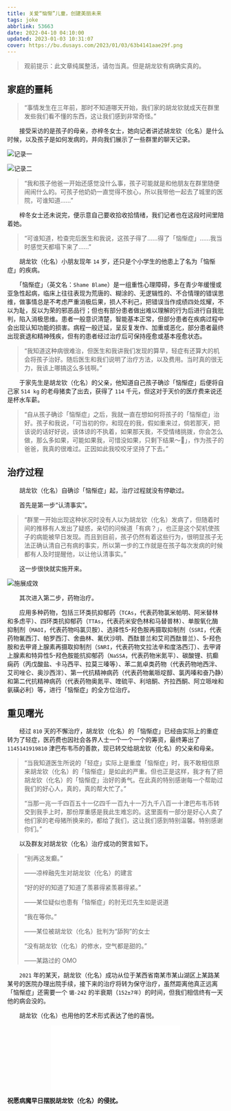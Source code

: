 ```yaml
---
title: 关爱“恼惭”儿童，创建美丽未来
tags: joke
abbrlink: 53663
date: 2022-04-10 04:10:00
updated: 2023-01-03 10:31:07
cover: https://bu.dusays.com/2023/01/03/63b4141aae29f.png
---
```


> 观前提示：此文章纯属整活，请勿当真。但是胡龙钦有病确实真的。

## 家庭的噩耗

> “事情发生在三年前，那时不知道哪天开始，我们家的胡龙钦就成天在群里发些我们看不懂的东西，这让我们感到非常奇怪。”

　　接受采访的是孩子的母亲，亦梓冬女士，她向记者讲述胡龙钦（化名）是什么时候，以及孩子是如何发病的，并向我们展示了一些群里的聊天记录。

![记录一](https://bu.dusays.com/2023/01/03/63b3e6cb8cc8f.jpg)

![记录二](https://bu.dusays.com/2023/01/03/63b415cc4cbc6.jpg)

> “我和孩子他爸一开始还感觉没什么事，孩子可能就是和他朋友在群里随便闹闹什么的。可孩子他奶奶一直觉得不放心，所以我带他一起去了城里的医院，可谁知道……”

　　梓冬女士还未说完，便示意自己要收拾收拾情绪，我们记者也在这段时间里陪着她。

> “可谁知道，检查完后医生和我说，这孩子得了……得了「恼惭症」……我当时感觉天都塌下来了……”

　　胡龙钦（化名）小朋友现年 `14` 岁，还只是个小学生的他患上了名为「恼惭症」的疾病。

　　「恼惭症」（英文名：`Shame Blame`）是一组重性心理障碍，多在青少年缓慢或亚急性起病，临床上往往表现为荒唐的、糊涂的、无逻辑性的、不合情理的错误思维，做事情总是不考虑严重消极后果，损人不利己，把错误当作成绩四处炫耀，不以为耻，反以为荣的邪恶品行；但也有部分患者做出难以理解的行为后进行自我批判，陷入消极思维。患者一般意识清楚，智能基本正常，但部分患者在疾病过程中会出现认知功能的损害。病程一般迁延，呈反复发作、加重或恶化，部分患者最终出现衰退和精神残疾，但有的患者经过治疗后可保持痊愈或基本痊愈状态。

> “我知道这种病很难治，但医生和我讲我们发现的算早，轻症有还算大的机会将孩子治好。随后医生和我们说明了治疗方法，以及费用。当时真的很无力，我该上哪搞这么多钱啊。”

　　于家先生是胡龙钦（化名）的父亲，他知道自己孩子确诊「恼惭症」后便将自己家 `514 kg` 的老母猪卖了出去，获得了 `114` 千元，但这对于天价的医疗费来说还是杯水车薪。

> “自从孩子确诊「恼惭症」之后，我就一直在想如何将孩子的「恼惭症」治好。孩子和我说，「可当初的你，和现在的我，假如重来过，倘若那天，把该说的话好好说，该体谅的不执着，如果那天我，不受情绪挑拨，你会怎么做，那么多如果，可能如果我，可惜没如果，只剩下结果～🎵️」，作为孩子的爸爸，我真的很难过。正因如此我咬咬牙坚持了下去。”

## 治疗过程

　　胡龙钦（化名）自确诊「恼惭症」起，治疗过程就没有停歇过。

　　首先是第一步“认清事实”。

> “群里一开始出现这种状况时没有人以为胡龙钦（化名）发病了，但随着时间的推移有人发出了疑惑，亲切的问候道「有病？」，也正是这个契机使孩子的病能被早日发现。而且到目前，孩子仍然有着这些行为，很明显孩子无法正确认清自己有病的事实，所以第一步的工作就是在孩子每次发病的时候都有人及时提醒他，以让他认清事实。”

　　这一步很快就实施开来。

![施展成效](https://bu.dusays.com/2023/01/03/63b3e6ea46a2b.png)

　　其次进入第二步，药物治疗。

　　应用多种药物，包括三环类抗抑郁药（`TCAs`，代表药物氯米帕明、阿米替林和多虑平）、四环类抗抑郁药（`TTAs`，代表药米安色林和马替普林）、单胺氧化酶抑制剂（`MAOI`，代表药物吗氯贝胺）、选择性5-羟色胺再摄取抑制剂（`SSRI`，代表药物氟西汀、帕罗西汀、舍曲林、氟伏沙明、西酞普兰和艾司西酞普兰）、5-羟色胺和去甲肾上腺素再摄取抑制剂（`SNRI`，代表药物文拉法辛和度洛西汀）、去甲肾上腺素和特异性5-羟色胺能抗抑郁药（`NaSSA`，代表药物米氮平）、碳酸锂、抗癫痫药（丙戊酸盐、卡马西平、拉莫三嗪等）、苯二氮卓类药物（代表药物地西泮、艾司唑仑、奥沙西泮）、第一代抗精神病药（代表药物氟哌啶醇、氯丙嗪和奋乃静）和第二代抗精神病药（代表药物奥氮平、喹硫平、利培酮、齐拉西酮、阿立哌唑和氨磺必利）等，进行「恼惭症」的全方位治疗。

## 重见曙光

　　经过 `810` 天的不懈治疗，胡龙钦（化名）的「恼惭症」已经由实际上的重症转为了轻症，医药费也因社会各界人士一个一个一个的筹资，最终筹出了 `1145141919810` 津巴布韦币的善款，现已转交给胡龙钦（化名）的父亲和母亲。

> “当我知道医生所说的「轻症」实际上是重度「恼惭症」时，我不敢相信原来胡龙钦（化名）的「恼惭症」是如此的严重。但也正是这样，我才有了把胡龙钦（化名）的「恼惭症」治好的勇气。在此真的特别感谢每一个帮助过我们的好心人，真的，真的帮大忙了。”
>
> “当那一兆一千四百五十一亿四千一百九十一万九千八百一十津巴布韦币转交到我手上时，那份厚重感是我此生难忘的。这里面有一部分是好心人卖了他们家的老母猪所换来的，都给了我们，这让我们感到特别温馨。特别感谢你们。”

　　以及群友对胡龙钦（化名）治疗成功的贺言如下。

> “别再这发癫。”
>
> ——凉梓融先生对胡龙钦（化名）的建言
>
> “好的好的知道了知道了羡慕得紧羡慕得紧。”
>
> ——某位疑似也患有「恼惭症」的肘无烂先生如是说道
>
> “我在等你。”
>
> ——某位被胡龙钦（化名）批判为“舔狗”的女士
>
> “没有胡龙钦（化名）的修水，空气都是甜的。”
>
> ——某路过的 OMO

　　`2021` 年的某天，胡龙钦（化名）成功从位于某西省南某市某山湖区上某路某某号的医院办理出院手续，接下来的治疗将转为保守治疗，虽然距离他真正远离「恼惭症」还需要一个 `镅-242` 的半衰期（`152±7年`）的时间，但我们相信终有一天他的病会没的。

　　胡龙钦（化名）也用他的艺术形式表达了他的喜悦。

<center>
    <iframe src="//player.bilibili.com/player.html?aid=468024379&bvid=BV1V5411U7zZ&cid=572431481&page=1" scrolling="no" border="0" frameborder="no" framespacing="0" allowfullscreen="true"></iframe>
</center>

**祝愿病魔早日摆脱胡龙钦（化名）的侵扰。**
